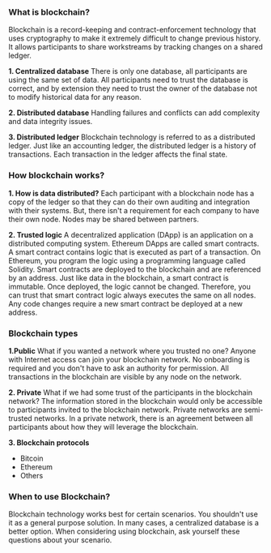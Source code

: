 ### What is blockchain?
Blockchain is a record-keeping and contract-enforcement technology that uses cryptography to make it extremely difficult to change previous history. It allows participants to share workstreams by tracking changes on a shared ledger.

  **1. Centralized database**
There is only one database, all participants are using the same set of data. All participants need to trust the database is correct, and by extension they need to trust the owner of the database not to modify historical data for any reason.

  **2. Distributed database**
Handling failures and conflicts can add complexity and data integrity issues.

  **3. Distributed ledger**
Blockchain technology is referred to as a distributed ledger. Just like an accounting ledger, the distributed ledger is a history of transactions. Each transaction in the ledger affects the final state.

### How blockchain works?

 **1. How is data distributed?**
Each participant with a blockchain node has a copy of the ledger so that they can do their own auditing and integration with their systems. But, there isn't a requirement for each company to have their own node. Nodes may be shared between partners.

**2. Trusted logic**
A decentralized application (DApp) is an application on a distributed computing system.
Ethereum DApps are called smart contracts. A smart contract contains logic that is executed as part of a transaction. On Ethereum, you program the logic using a programming language called Solidity.
Smart contracts are deployed to the blockchain and are referenced by an address.
Just like data in the blockchain, a smart contract is immutable. Once deployed, the logic cannot be changed. Therefore, you can trust that smart contract logic always executes the same on all nodes. Any code changes require a new smart contract be deployed at a new address.

### Blockchain types
**1.Public**
What if you wanted a network where you trusted no one? Anyone with Internet access can join your blockchain network. No onboarding is required and you don't have to ask an authority for permission.
All transactions in the blockchain are visible by any node on the network.

**2. Private**
What if we had some trust of the participants in the blockchain network? The information stored in the blockchain would only be accessible to participants invited to the blockchain network. Private networks are semi-trusted networks. In a private network, there is an agreement between all participants about how they will leverage the blockchain.

**3. Blockchain protocols**
- Bitcoin
- Ethereum
- Others

### When to use Blockchain?
Blockchain technology works best for certain scenarios. You shouldn't use it as a general purpose solution. In many cases, a centralized database is a better option. When considering using blockchain, ask yourself these questions about your scenario.



